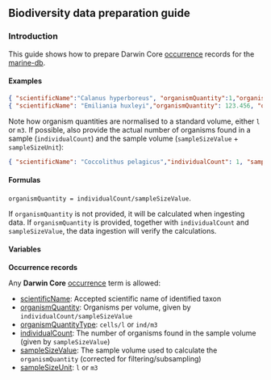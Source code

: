 ## Biodiversity data preparation guide

### Introduction
This guide shows how to prepare Darwin Core [occurrence](http://rs.tdwg.org/dwc/terms/#occurrence) records for the [marine-db](https://doi.org/10.21334/marine-db).

#### Examples

```json
{ "scientificName":"Calanus hyperboreus", "organismQuantity":1,"organismQuantityType":"ind/m3" …}
{ "scientificName": "Emiliania huxleyi","organismQuantity": 123.456, "organismQuantityType": "cells/l" …}
```

Note how organism quantities are normalised to a standard volume, either `l` or `m3`.
If possible, also provide the actual number of organisms found in a sample (`individualCount`) and the sample volume (`sampleSizeValue` + `sampleSizeUnit`):

```json
{ "scientificName": "Coccolithus pelagicus","individualCount": 1, "sampleSizeValue": 10, "sampleSizeUnit": "ml" …}
```
#### Formulas
`organismQuantity = individualCount/sampleSizeValue`.

If `organismQuantity` is not provided, it will be calculated when ingesting data.
If `organismQuantity` is provided, together with `individualCount` and `sampleSizeValue`, the data ingestion will verify the calculations.

#### Variables

**Occurrence records**

Any **Darwin Core** [occurrence](https://dwc.tdwg.org/terms/#occurrence) term is allowed:

* [scientificName](http://rs.tdwg.org/dwc/terms/scientificName): Accepted scientific name of identified taxon
* [organismQuantity](http://rs.tdwg.org/dwc/terms/organismQuantity): Organisms per volume, given by `individualCount/sampleSizeValue`
* [organismQuantityType](http://rs.tdwg.org/dwc/terms/organismQuantityType): `cells/l` or `ind/m3`
* [individualCount](http://rs.tdwg.org/dwc/terms/individualCount): The number of organisms found in the sample volume (given by `sampleSizeValue`)
* [sampleSizeValue](http://rs.tdwg.org/dwc/terms/sampleSizeValue): The sample volume used to calculate the `organismQuantity` (corrected for filtering/subsampling)
* [sampleSizeUnit](http://rs.tdwg.org/dwc/terms/sampleSizeUnit): `l` or `m3`
